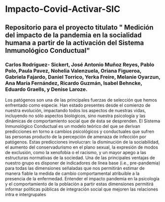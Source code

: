 # Impacto-Covid-Activar-SIC
## Repositorio para el proyecto titulato " Medición del impacto de la pandemia en la socialidad humana a partir de la activación del Sistema Inmunológico Conductual"


### Carlos Rodríguez- Sickert, José Antonio Muñoz Reyes, Pablo Polo, Paula Pavez, Nohelia Valenzuela, Oriana Figueroa, Gabriela Fajardo, Daniel Torrico, Yerka Freire, Melanie Oyarzun, Ana María Fernández, Ricardo Guzmán, Isabel Behncke, Eduardo Graells, y Denise Laroze.


Los patógenos son una de las principales fuerzas de selección que hemos enfrentado como especie. Han estado presentes desde el comienzo de nuestra evolución, impactando todos los aspectos de nuestras vidas, incluyendo no sólo aspectos biológicos, sino nuestra psicología y las dinámicas de comportamiento social que de ésta se desprenden. El Sistema Inmunológico Conductual es un modelo teórico del que se derivan predicciones en torno a cambios psicológicos y conductuales que sufren las personas producto de la percepción de amenaza de infección por patógenos. Estas predicciones involucran: la disminución de la sociabilidad, el aumento del conservadurismo en el plano sexual, la expresión de modos de exclusión, como la xenofobia o el racismo, y un mayor apego a las estructuras normativas de la sociedad. Una de las principales ventajas de nuestro grupo es disponer de indicadores de línea base (i.e., pre-pandemia) para todas las dimensiones señaladas que nos permitirán estimar de manera fiable la medida de cambio comportamental atribuible a la presencia de la enfermedad. Entender el impacto pandemia en la psicología y el comportamiento de la población a partir estas dimensiones permitirá informar políticas públicas de integración social que mejoren las relaciones intra e intergrupales

